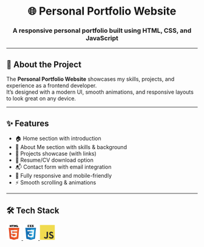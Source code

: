 <h1 align="center">🌐 Personal Portfolio Website</h1>
<h3 align="center">A responsive personal portfolio built using HTML, CSS, and JavaScript</h3>

---

## 🚀 About the Project  
The **Personal Portfolio Website** showcases my skills, projects, and experience as a frontend developer.  
It’s designed with a modern UI, smooth animations, and responsive layouts to look great on any device.  

---

## ✨ Features  
- 🏠 Home section with introduction  
- 📖 About Me section with skills & background  
- 💼 Projects showcase (with links)  
- 📜 Resume/CV download option  
- 📬 Contact form with email integration  
- 🎨 Fully responsive and mobile-friendly  
- ⚡ Smooth scrolling & animations  

---

## 🛠️ Tech Stack  
<p align="left"> 
  <a href="https://www.w3.org/html/" target="_blank" rel="noreferrer"> 
    <img src="https://raw.githubusercontent.com/devicons/devicon/master/icons/html5/html5-original-wordmark.svg" alt="html5" width="40" height="40"/> 
  </a> 
  <a href="https://www.w3schools.com/css/" target="_blank" rel="noreferrer"> 
    <img src="https://raw.githubusercontent.com/devicons/devicon/master/icons/css3/css3-original-wordmark.svg" alt="css3" width="40" height="40"/> 
  </a> 
  <a href="https://developer.mozilla.org/en-US/docs/Web/JavaScript" target="_blank" rel="noreferrer"> 
    <img src="https://raw.githubusercontent.com/devicons/devicon/master/icons/javascript/javascript-original.svg" alt="javascript" width="40" height="40"/> 
  </a>
</p>
